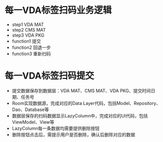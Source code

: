 # 每一VDA标签扫码业务逻辑

- step1 VDA MAT
- step2 CMS MAT
- step3 VDA PKG
- function1 提交
- function2 回退一步
- function3 重新扫码

# 每一VDA标签扫码提交
- 提交数据保存到数据层：VDA MAT、CMS MAT、VDA PKG、提交时间日期、任务号
- Room实现数据源，完成对应的Data Layer代码，包括Model、Repository、Dao、Database等
- 数据层保存的扫码数据显示LazyColumn中，完成对应的UI代码，包括ViewModel、View等
- LazyColumn每一条数据均需要提供删除按钮
- 删除按钮点击后，需提示用户是否删除，确认后删除对应的数据